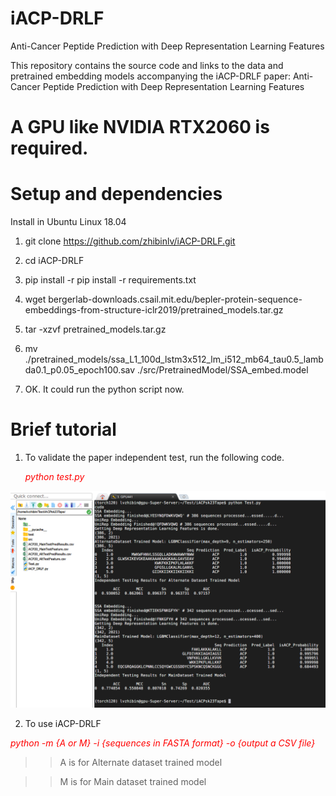 # iACP-DRLF
Anti-Cancer Peptide Prediction with Deep Representation Learning Features

This repository contains the source code and links to the data and pretrained embedding models accompanying the iACP-DRLF paper: Anti-Cancer Peptide Prediction with Deep Representation Learning Features

# A GPU like NVIDIA RTX2060 is required.

# Setup and dependencies

Install in Ubuntu Linux 18.04


1. git clone https://github.com/zhibinlv/iACP-DRLF.git 

2. cd iACP-DRLF

3. pip install -r pip install -r requirements.txt

4. wget bergerlab-downloads.csail.mit.edu/bepler-protein-sequence-embeddings-from-structure-iclr2019/pretrained_models.tar.gz

5. tar -xzvf pretrained_models.tar.gz

6. mv ./pretrained_models/ssa_L1_100d_lstm3x512_lm_i512_mb64_tau0.5_lambda0.1_p0.05_epoch100.sav ./src/PretrainedModel/SSA_embed.model

7. OK. It could run the python script now.

# Brief tutorial

1. To validate the paper independent test, run the following code.

    
   <font color=red> *python test.py*</font>
   
  ![image](https://github.com/zhibinlv/iACP-DRLF/blob/main/img/Test01.PNG)
  
 2. To use iACP-DRLF

   <font color=red>*python -m {A or M} -i {sequences in FASTA format} -o {output a CSV file}* </font>
   
 >> A is for Alternate dataset trained model
 
 >> M is for Main dataset trained model 
 
 
 
